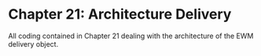 # Chapter 21: Architecture Delivery
All coding contained in Chapter 21 dealing with the architecture of the EWM delivery object.
